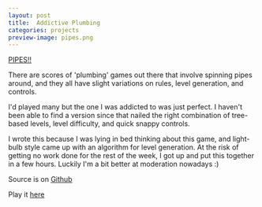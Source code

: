 ```yaml
---
layout: post
title:  Addictive Plumbing
categories: projects
preview-image: pipes.png
---
```


[PIPES!!](/apps/pipes/)

There are scores of 'plumbing' games out there that involve spinning
pipes around, and they all have slight variations on rules, level
generation, and controls.

I'd played many but the one I was addicted to was just perfect. I
haven't been able to find a version since that nailed the right
combination of tree-based levels, level difficulty, and quick snappy
controls.

I wrote this because I was lying in bed thinking about this game, and
light-bulb style came up with an algorithm for level generation. At
the risk of getting no work done for the rest of the week, I got up
and put this together in a few hours. Luckily I'm  a bit better at
moderation nowadays :)

Source is on [Github](http://github.com/fellowmd/pipes)

Play it [here](/apps/pipes/)
